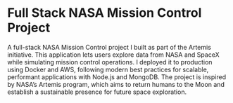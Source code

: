 # Full Stack NASA Mission Control Project

A full-stack NASA Mission Control project I built as part of the Artemis initiative. This application lets users explore data from NASA and SpaceX while simulating mission control operations. I deployed it to production using Docker and AWS, following modern best practices for scalable, performant applications with Node.js and MongoDB. The project is inspired by NASA’s Artemis program, which aims to return humans to the Moon and establish a sustainable presence for future space exploration.